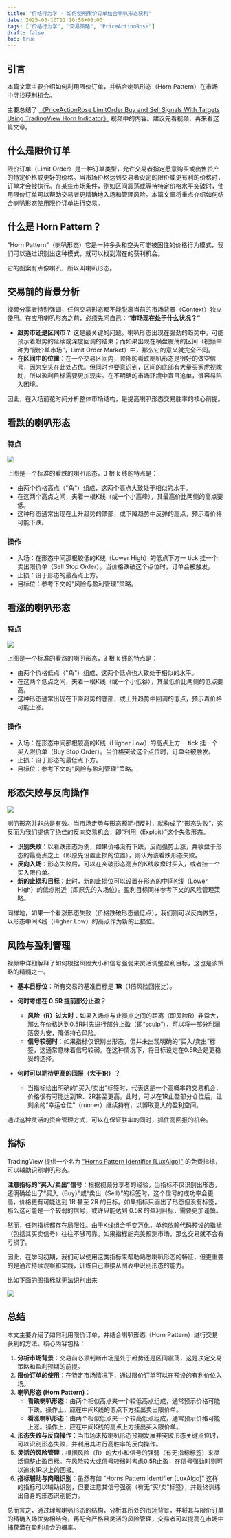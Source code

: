 ```yaml
---
title: "价格行为学 - 如何使用限价订单结合喇叭形态获利"
date: 2025-05-10T22:10:58+08:00
tags: ["价格行为学", "交易策略", "PriceActionRose"]
draft: false
toc: true
---
```


## 引言

本篇文章主要介绍如何利用限价订单，并结合喇叭形态（Horn Pattern）在市场中寻找获利机会。

主要总结了 [《PriceActionRose LimitOrder Buy and Sell Signals With Targets Using TradingView Horn Indicator》](https://www.youtube.com/watch?v=Gjc5tww1nd0) 视频中的内容。建议先看视频，再来看这篇文章。

## 什么是限价订单

限价订单（Limit Order）是一种订单类型，允许交易者指定愿意购买或出售资产的特定价格或更好的价格。当市场价格达到交易者设定的限价或更有利的价格时，订单才会被执行。在某些市场条件，例如区间震荡或等待特定价格水平突破时，使用限价订单可以帮助交易者更精确地入场和管理风险。本篇文章将重点介绍如何结合喇叭形态使用限价订单进行交易。

## 什么是 Horn Pattern？

"Horn Pattern"（喇叭形态）它是一种多头和空头可能被困住的价格行为模式，我们可以通过识别出这种模式，就可以找到潜在的获利机会。

它的图案有点像喇叭，所以叫喇叭形态。

<!--more-->

## 交易前的背景分析

视频分享者特别强调，任何交易形态都不能脱离当前的市场背景（Context）独立使用。在应用喇叭形态之前，必须先问自己：**“市场现在处于什么状况？”**

-   **趋势市还是区间市？** 这是最关键的问题。喇叭形态出现在强劲的趋势中，可能预示着趋势的延续或深度回调的结束；而如果出现在横盘震荡的区间（视频中称为“限价单市场”，Limit Order Market）中，那么它的意义就完全不同。
-   **在区间中的位置**：在一个交易区间内，顶部的看跌喇叭形态是很好的做空信号，因为空头在此处占优。但同时也要意识到，区间的底部有大量买家虎视眈眈，所以盈利目标需要更加现实。在不明确的市场环境中盲目追单，很容易陷入困境。

因此，在入场前花时间分析整体市场结构，是提高喇叭形态交易胜率的核心前提。

## 看跌的喇叭形态

### 特点

![](https://img.forecho.com/F2tKiY.png)

上图是一个标准的看跌的喇叭形态，3 根 k 线的特点是：

- 由两个价格高点（"角"）组成，这两个高点大致处于相似的水平。
- 在这两个高点之间，夹着一根K线（或一个小高峰），其最高价比两侧的高点要低。
- 这种形态通常出现在上升趋势的顶部，或下降趋势中反弹的高点，预示着价格可能下跌。

### 操作

- 入场：在形态中间那根较低的K线（Lower High）的低点下方一 tick 挂一个卖出限价单（Sell Stop Order）。当价格跌破这个点位时，订单会被触发。
- 止损：设于形态的最高点上方。
- 目标位：参考下文的“风险与盈利管理”策略。

## 看涨的喇叭形态

### 特点

![](https://img.forecho.com/TTFnX2.png)

上图是一个标准的看涨的喇叭形态，3 根 k 线的特点是：

- 由两个价格低点（"角"）组成，这两个低点也大致处于相似的水平。
- 在这两个低点之间，夹着一根K线（或一个小低谷），其最低价比两侧的低点要高。
- 这种形态通常出现在下降趋势的底部，或上升趋势中回调的低点，预示着价格可能上涨。

### 操作

- 入场：在形态中间那根较高的K线（Higher Low）的高点上方一 tick 挂一个买入限价单（Buy Stop Order）。当价格突破这个点位时，订单会被触发。
- 止损：设于形态的最低点下方。
- 目标位：参考下文的“风险与盈利管理”策略。

## 形态失败与反向操作

![](https://img.forecho.com/VdSB2D.png)

喇叭形态并非总是有效。当市场走势与形态预期相反时，就构成了“形态失败”，这反而为我们提供了绝佳的反向交易机会，即“利用（Exploit）”这个失败形态。

- **识别失败**：以看跌形态为例，如果价格没有下跌，反而强势上涨，并收盘于形态的最高点之上（即原先设置止损的位置），则认为该看跌形态失败。
- **反向入场**：形态失败后，可以在突破形态高点的K线收盘时买入，或者挂一个买入限价单。
- **新的止损和目标**：此时，新的止损位可以设置在形态的中间K线（Lower High）的低点附近（即原先的入场位）。盈利目标同样参考下文的风险管理策略。

同样地，如果一个看涨形态失败（价格跌破形态最低点），我们则可以反向做空，以形态中间K线（Higher Low）的高点作为新的止损位。

## 风险与盈利管理

视频中详细解释了如何根据风险大小和信号强弱来灵活调整盈利目标，这也是该策略的精髓之一。

-   **基本目标位**：所有交易的基准目标是 **1R**（1倍风险回报比）。

-   **何时考虑在 0.5R 提前部分止盈？**
    -   **风险（R）过大时**：如果入场点与止损点之间的距离（即风险R）非常大，那么在价格达到0.5R时先进行部分止盈（即“sculp”），可以将一部分利润落袋为安，降低持仓风险。
    -   **信号较弱时**：如果指标仅识别出形态，但并未出现明确的“买入/卖出”标签，这通常意味着信号较弱。在这种情况下，将目标设定在0.5R会是更稳妥的选择。

-   **何时可以期待更高的回报（大于1R）？**
    -   当指标给出明确的“买入/卖出”标签时，代表这是一个高概率的交易机会，价格很有可能达到1R、2R甚至更高。此时，可以在1R止盈部分仓位后，让剩余的“幸运仓位”（runner）继续持有，以博取更大的盈利空间。

通过这种灵活的资金管理方式，可以在保证胜率的同时，抓住高回报的机会。


## 指标

TradingView 提供一个名为 ["Horns Pattern Identifier [LuxAlgo]"](https://www.tradingview.com/script/eyakzwYP-Horns-Pattern-Identifier-LuxAlgo/) 的免费指标，可以辅助识别喇叭形态。

**注意指标的“买入/卖出”信号**：根据视频分享者的经验，当指标不仅识别出形态，还明确给出了“买入（Buy）”或“卖出（Sell）”的标签时，这个信号的成功率会更高，价格更有可能达到 1R 甚至 2R 的目标。如果指标只画出了形态但没有标签，那么这可能是一个较弱的信号，或许只能达到 0.5R 的盈利目标，需要更加谨慎。

然而，任何指标都存在局限性。由于K线组合千变万化，单纯依赖代码预设的指标（包括其买卖信号）往往不够可靠。如果指标能完美预测市场，那么交易就不会有亏损了。

因此，在学习初期，我们可以使用这类指标来帮助熟悉喇叭形态的特征，但更重要的是通过持续观察和实践，训练自己直接从图表中识别形态的能力。


比如下面的图指标就无法识别出来 

![](https://img.forecho.com/Cyazp2.png)



## 总结

本文主要介绍了如何利用限价订单，并结合喇叭形态（Horn Pattern）进行交易获利的方法。核心内容包括：

1.  **分析市场背景**：交易前必须判断市场是处于趋势还是区间震荡，这是决定交易策略和盈利预期的前提。
2.  **限价订单的使用**：在特定市场情况下，通过限价订单可以在预设的有利价位入场。
3.  **喇叭形态 (Horn Pattern)**：
    *   **看跌喇叭形态**：由两个相似高点夹一个较低高点组成，通常预示价格可能下跌。操作上，应在中间K线的低点下方挂出卖出限价单。
    *   **看涨喇叭形态**：由两个相似低点夹一个较高低点组成，通常预示价格可能上涨。操作上，应在中间K线的高点上方挂出买入限价单。
4.  **形态失败与反向操作**：当市场未按喇叭形态预期发展并突破形态关键点位时，可以识别形态失败，并利用其进行高胜率的反向操作。
5.  **灵活的风险管理**：根据风险（R）的大小和信号的强弱（有无指标标签）来灵活调整止盈目标。在风险较大或信号较弱时考虑0.5R止盈，在信号强劲时则可以追求1R以上的回报。
6.  **指标辅助与肉眼识别**：虽然有如 "Horns Pattern Identifier [LuxAlgo]" 这样的指标可以辅助识别，但要注意其信号强弱（有无“买/卖”标签），并最终训练出自身的形态识别能力。

总而言之，通过理解喇叭形态的结构，分析其所处的市场背景，并将其与限价订单的精确入场优势相结合，再配合严格且灵活的风险管理，交易者可以提高在市场中捕获潜在盈利机会的概率。










